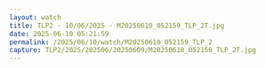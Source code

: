 ```yaml
---
layout: watch
title: TLP2 - 10/06/2025 - M20250610_052159_TLP_2T.jpg
date: 2025-06-10 05:21:59
permalink: /2025/06/10/watch/M20250610_052159_TLP_2
capture: TLP2/2025/202506/20250609/M20250610_052159_TLP_2T.jpg
---
```

